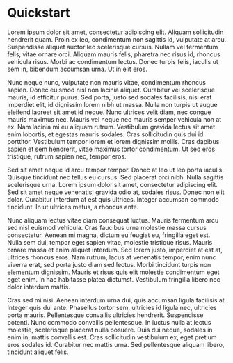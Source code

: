 # Quickstart

Lorem ipsum dolor sit amet, consectetur adipiscing elit. Aliquam sollicitudin hendrerit quam. Proin ex leo, condimentum non sagittis id, vulputate at arcu. Suspendisse aliquet auctor leo scelerisque cursus. Nullam vel fermentum felis, vitae ornare orci. Aliquam mauris felis, pharetra nec risus id, rhoncus vehicula risus. Morbi ac condimentum lectus. Donec turpis felis, iaculis ut sem in, bibendum accumsan urna. Ut in elit eros.

Nunc neque nunc, vulputate non mauris vitae, condimentum rhoncus sapien. Donec euismod nisl non lacinia aliquet. Curabitur vel scelerisque mauris, id efficitur purus. Sed porta, justo sed sodales facilisis, nisl erat imperdiet elit, id dignissim lorem nibh ut massa. Nulla non turpis ut augue eleifend laoreet sit amet id neque. Nunc ultrices velit diam, nec congue mauris maximus nec. Mauris vel neque nec mauris semper vehicula non at ex. Nam lacinia mi eu aliquam rutrum. Vestibulum gravida lectus sit amet enim lobortis, et egestas mauris sodales. Cras sollicitudin quis dui id porttitor. Vestibulum tempor lorem et lorem dignissim mollis. Cras dapibus sapien et sem hendrerit, vitae maximus tortor condimentum. Ut sed eros tristique, rutrum sapien nec, tempor eros.

Sed sit amet neque id arcu tempor tempor. Donec at leo ut leo porta iaculis. Quisque tincidunt nec tellus eu cursus. Sed placerat orci nibh. Nulla sagittis scelerisque urna. Lorem ipsum dolor sit amet, consectetur adipiscing elit. Sed sit amet neque venenatis, gravida odio at, sodales risus. Donec non elit dolor. Curabitur interdum at est quis ultrices. Integer accumsan commodo tincidunt. In ut ultrices metus, a rhoncus ante.

Nunc aliquam lectus vitae diam consequat luctus. Mauris fermentum arcu sed nisl euismod vehicula. Cras faucibus urna molestie massa cursus consectetur. Aenean mi magna, dictum eu feugiat eu, fringilla eget est. Nulla sem dui, tempor eget sapien vitae, molestie tristique risus. Mauris ornare massa et enim aliquet interdum. Sed lorem justo, imperdiet at est at, ultrices rhoncus eros. Nam rutrum, lacus at venenatis tempor, enim nunc viverra erat, sed porta justo diam sed lectus. Morbi tincidunt turpis non elementum dignissim. Mauris et risus quis elit molestie condimentum eget eget enim. In hac habitasse platea dictumst. Vestibulum fringilla libero nec dolor interdum mattis.

Cras sed mi nisi. Aenean interdum urna dui, quis accumsan ligula facilisis at. Integer quis dui ante. Phasellus tortor sem, ultricies id ligula nec, ultricies porta mauris. Pellentesque convallis ultricies hendrerit. Suspendisse potenti. Nunc commodo convallis pellentesque. In luctus nulla at lectus molestie, scelerisque placerat nulla posuere. Duis dui neque, sodales in enim in, mattis convallis est. Cras sollicitudin vestibulum ex, eget pretium eros sodales id. Curabitur nec mattis urna. Sed pellentesque aliquam libero, tincidunt aliquet felis. 